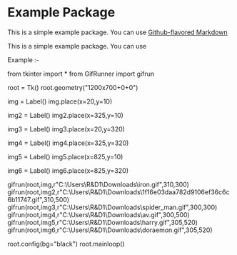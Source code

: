 # Example Package

This is a simple example package. You can use
[Github-flavored Markdown](https://github.com/karamveer05s/GitRunner)

This is a simple example package. You can use

Example :- 

from tkinter import *
from GifRunner import gifrun

root = Tk()
root.geometry("1200x700+0+0")

img = Label()
img.place(x=20,y=10)

img2 = Label()
img2.place(x=325,y=10)

img3 = Label()
img3.place(x=20,y=320)

img4 = Label()
img4.place(x=325,y=320)

img5 = Label()
img5.place(x=825,y=10)

img6 = Label()
img6.place(x=825,y=320)


gifrun(root,img,r"C:\Users\R&D1\Downloads\iron.gif",310,300)
gifrun(root,img2,r"C:\Users\R&D1\Downloads\1f16e03daa782d9106ef36c6c6b11747.gif",310,500)
gifrun(root,img3,r"C:\Users\R&D1\Downloads\spider_man.gif",300,300)
gifrun(root,img4,r"C:\Users\R&D1\Downloads\av.gif",300,500)
gifrun(root,img5,r"C:\Users\R&D1\Downloads\harry.gif",305,520)
gifrun(root,img6,r"C:\Users\R&D1\Downloads\doraemon.gif",305,520)

root.config(bg="black")
root.mainloop()